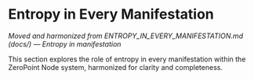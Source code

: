# Entropy in Every Manifestation

*Moved and harmonized from ENTROPY_IN_EVERY_MANIFESTATION.md (docs/) — Entropy in manifestation*

This section explores the role of entropy in every manifestation within the ZeroPoint Node system, harmonized for clarity and completeness.

<!-- (Insert harmonized content here) --> 